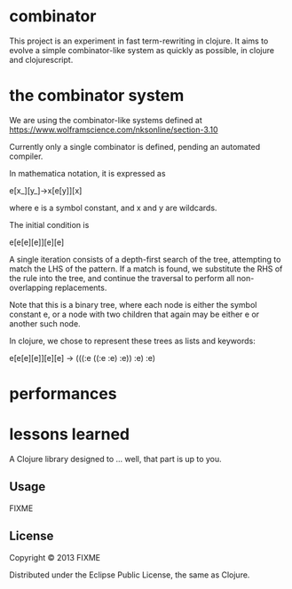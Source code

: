 # combinator

This project is an experiment in fast term-rewriting in clojure. It aims to evolve a simple combinator-like system as quickly as possible, in clojure and clojurescript.

# the combinator system

We are using the combinator-like systems defined at https://www.wolframscience.com/nksonline/section-3.10

Currently only a single combinator is defined, pending an automated compiler. 

In mathematica notation, it is expressed as
 
 e[x_][y_]->x[e[y]][x]
 
where e is a symbol constant, and x and y are wildcards. 

The initial condition is

e[e[e][e]][e][e]

A single iteration consists of a depth-first search of the tree, attempting to match the LHS of the pattern. If a match is found, we substitute the RHS of the rule into the tree, and continue the traversal to perform all non-overlapping replacements. 

Note that this is a binary tree, where each node is either the symbol constant e, or a node with two children that again may be either e or another such node.

In clojure, we chose to represent these trees as lists and keywords:

e[e[e][e]][e][e]
->
(((:e ((:e :e) :e)) :e) :e)



# performances

# lessons learned





A Clojure library designed to ... well, that part is up to you.

## Usage

FIXME

## License

Copyright © 2013 FIXME

Distributed under the Eclipse Public License, the same as Clojure.
